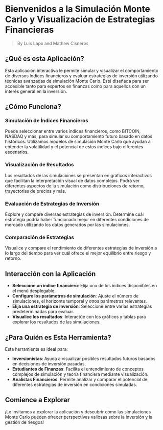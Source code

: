 # Bienvenidos a la Simulación Monte Carlo y Visualización de Estrategias Financieras
> By Luis Lapo and Mathew Cisneros

## ¿Qué es esta Aplicación?

Esta aplicación interactiva le permite simular y visualizar el comportamiento de diversos índices financieros y evaluar estrategias de inversión utilizando técnicas avanzadas de simulación Monte Carlo. Está diseñada para ser accesible tanto para expertos en finanzas como para aquellos con un interés general en la inversión.

## ¿Cómo Funciona?

### Simulación de Índices Financieros
Puede seleccionar entre varios índices financieros, como BITCOIN, NASDAQ y más, para simular su comportamiento futuro basado en datos históricos. Utilizamos modelos de simulación Monte Carlo que ayudan a entender la volatilidad y el potencial de estos índices bajo diferentes escenarios.

### Visualización de Resultados
Los resultados de las simulaciones se presentan en gráficos interactivos que facilitan la interpretación visual de datos complejos. Podrá ver diferentes aspectos de la simulación como distribuciones de retorno, trayectorias de precios y más.

### Evaluación de Estrategias de Inversión
Explore y compare diversas estrategias de inversión. Determine cuál estrategia podría haber funcionado mejor en diferentes condiciones de mercado utilizando los datos generados por las simulaciones.

### Comparación de Estrategias
Visualice y compare el rendimiento de diferentes estrategias de inversión a lo largo del tiempo para ver cuál ofrece el mejor equilibrio entre riesgo y retorno.

## Interacción con la Aplicación

- **Seleccione un índice financiero**: Elija uno de los índices disponibles en el menú desplegable.
- **Configure los parámetros de simulación**: Ajuste el número de simulaciones, el horizonte temporal y otros parámetros relevantes.
- **Elija una estrategia de inversión**: Seleccione entre varias estrategias predeterminadas para evaluar.
- **Visualice los resultados**: Interactúe con los gráficos y tablas para explorar los resultados de las simulaciones.

## ¿Para Quién es Esta Herramienta?

Esta herramienta es ideal para:

- **Inversionistas**: Ayuda a visualizar posibles resultados futuros basados en decisiones de inversión pasadas.
- **Estudiantes de Finanzas**: Facilita el entendimiento de conceptos complejos de simulación y teoría financiera mediante visualización.
- **Analistas Financieros**: Permite analizar y comparar el potencial de diferentes estrategias de inversión en condiciones simuladas.

## Comience a Explorar

¡Le invitamos a explorar la aplicación y descubrir cómo las simulaciones Monte Carlo pueden ofrecer perspectivas valiosas sobre la inversión y la gestión de riesgos!
